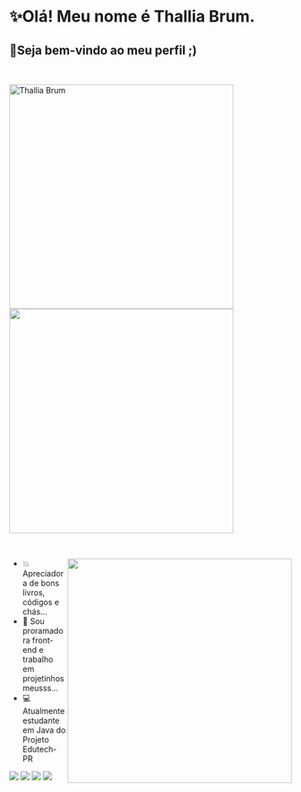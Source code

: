 # ✨Olá! Meu nome é Thallia Brum.
## 🌸Seja bem-vindo ao meu perfil ;)

<br>

<!-- <p>
  <img src="https://user-images.githubusercontent.com/79876271/124192717-1c54b980-da9c-11eb-9162-aaa3a819e000.png"
</p> -->
  
 <!-- linguagens -->

<div>
  <p>
    <img align="left" width="400px" src="https://github-readme-stats.vercel.app/api/top-langs/?username=ThalliaB&layout=compact&langs_count=16&theme=dracula" alt="Thallia    Brum" />
  </p>
  
  <p>
    <img width="400px" src="https://github-readme-stats.vercel.app/api?username=ThalliaB&show_icons=true&theme=dracula&include_all_commits=true&count_private=true">
  </p>
</div>

<br>
  <!-- Octocat -->
  <p>
    <img align="right" width="400px" src="https://user-images.githubusercontent.com/79876271/124362082-4ecff500-dc09-11eb-9f13-539e44ddc5be.png"
  </p> 
 
- 💥 Apreciadora de bons livros, códigos e chás...
- 💞️ Sou proramadora front-end e trabalho em projetinhos meusss...
-  💻 Atualmente estudante em Java do Projeto Edutech-PR 

<!-- badges -->
<div>
  <a href="mailto:thalliajb@gmail.com" target="_blank"><img src="https://img.shields.io/badge/Gmail-D14836?style=for-the-badge&logo=gmail&logoColor=white" target="_blank"/></a>
  <a href="https://www.facebook.com/thallia.brum" target="_blank"><img src="https://img.shields.io/badge/Facebook-1877F2?style=for-the-badge&logo=facebook&logoColor=white" target="_blank"/></a>
  <a href="https://www.instagram.com/thalliajulliana" target="_blank"><img src="https://img.shields.io/badge/Instagram-E4405F?style=for-the-badge&logo=instagram&logoColor=white" target="_blank"/></a>
  <a href="#" target="_blank"><img src="https://img.shields.io/badge/LinkedIn-0077B5?style=for-the-badge&logo=linkedin&logoColor=white" target="_blank"/></a>
</div>

<!--   
<p>☆ Inspirada em <a href="https://github.com/rafaballerini">rafaballerini</a></p>

 -->


<!---
ThalliaB/ThalliaB is a ✨ special ✨ repository because its `README.md` (this file) appears on your GitHub profile.
You can click the Preview link to take a look at your changes.
--->
